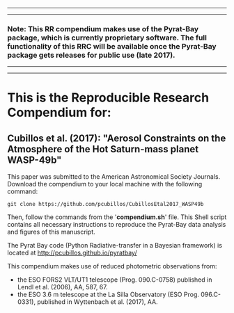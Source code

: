 ***
***
### Note: This RR compendium makes use of the Pyrat-Bay package, which is currently proprietary software. The full functionality of this RRC will be available once the Pyrat-Bay package gets releases for public use (late 2017).  
***
***

# This is the Reproducible Research Compendium for:

## Cubillos et al. (2017): "Aerosol Constraints on the Atmosphere of the Hot Saturn-mass planet WASP-49b"

This paper was submitted to the American Astronomical Society Journals. Download the compendium to your local machine with the following command:
```shell
git clone https://github.com/pcubillos/CubillosEtal2017_WASP49b
```
Then, follow the commands from the '**compendium.sh**' file. This Shell script contains all necessary instructions to reproduce the Pyrat-Bay data analysis and figures of this manuscript.

The Pyrat Bay code (Python Radiative-transfer in a Bayesian framework) is located at http://pcubillos.github.io/pyratbay/

This compendium makes use of reduced photometric observations from:
- the ESO FORS2 VLT/UT1 telescope (Prog. 090.C-0758) published in Lendl et al. (2006), AA, 587, 67.
- the ESO 3.6 m telescope at the La Silla Observatory (ESO Prog. 096.C-0331), published in Wyttenbach et al. (2017), AA.
